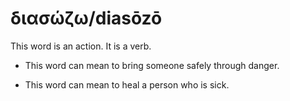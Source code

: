 # διασώζω/diasōzō
This word is an action. It is a verb.

* This word can mean to bring someone safely through danger.

* This word can mean to heal a person who is sick.
